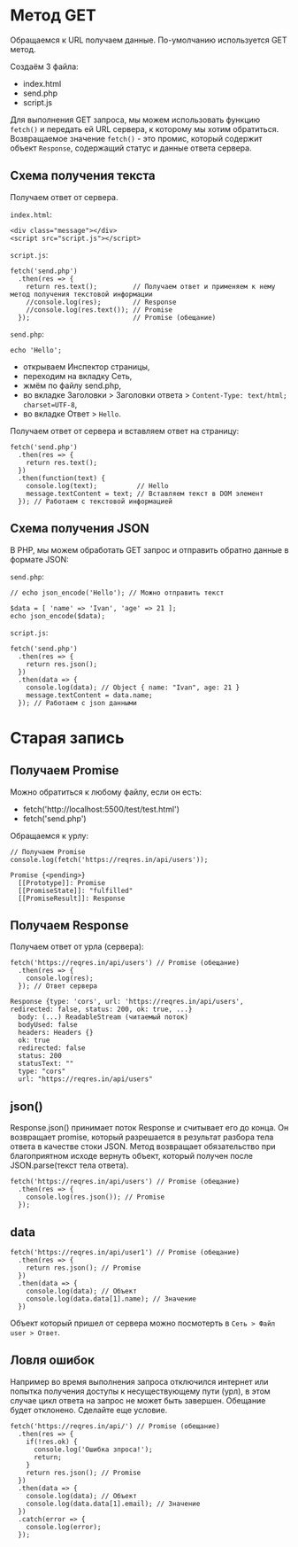 # Метод GET
Обращаемся к URL получаем данные. По-умолчанию используется GET метод.

Создаём 3 файла:
- index.html
- send.php
- script.js

Для выполнения GET запроса, мы можем использовать функцию `fetch()` и передать ей URL сервера, к которому мы хотим обратиться. Возвращаемое значение `fetch()` - это промис, который содержит объект `Response`, содержащий статус и данные ответа сервера.

## Схема получения текста
Получаем ответ от сервера.

`index.html`:

    <div class="message"></div>
    <script src="script.js"></script>

`script.js`:

    fetch('send.php')
      .then(res => {
        return res.text();         // Получаем ответ и применяем к нему метод получения текстовой информации
        //console.log(res);        // Response
        //console.log(res.text()); // Promise
      });                          // Promise (обещание)

`send.php`:

    echo 'Hello';

- открываем Инспектор страницы,
- переходим на вкладку Сеть,
- жмём по файлу send.php,
- во вкладке Заголовки > Заголовки ответа > `Content-Type: text/html; charset=UTF-8`,
- во вкладке Ответ > `Hello`.

Получаем ответ от сервера и вставляем ответ на страницу:

    fetch('send.php')
      .then(res => {
        return res.text();
      })
      .then(function(text) {
        console.log(text);          // Hello
        message.textContent = text; // Вставляем текст в DOM элемент
      }); // Работаем с текстовой информацией

## Схема получения JSON
В PHP, мы можем обработать GET запрос и отправить обратно данные в формате JSON:

`send.php`:

    // echo json_encode('Hello'); // Можно отправить текст

    $data = [ 'name' => 'Ivan', 'age' => 21 ];
    echo json_encode($data);

`script.js`:

    fetch('send.php')
      .then(res => {
        return res.json();
      })
      .then(data => {
        console.log(data); // Object { name: "Ivan", age: 21 }
        message.textContent = data.name;
      }); // Работаем с json данными

# Старая запись

## Получаем Promise
Можно обратиться к любому файлу, если он есть:
- fetch('http://localhost:5500/test/test.html')
- fetch('send.php')

Обращаемся к урлу:

    // Получаем Promise
    console.log(fetch('https://reqres.in/api/users'));

    Promise {<pending>}
      [[Prototype]]: Promise
      [[PromiseState]]: "fulfilled"
      [[PromiseResult]]: Response

## Получаем Response
Получаем ответ от урла (сервера):

    fetch('https://reqres.in/api/users') // Promise (обещание)
      .then(res => {
        console.log(res);
      }); // Ответ сервера

    Response {type: 'cors', url: 'https://reqres.in/api/users', redirected: false, status: 200, ok: true, ...}
      body: (...) ReadableStream (читаемый поток)
      bodyUsed: false
      headers: Headers {}
      ok: true
      redirected: false
      status: 200
      statusText: ""
      type: "cors"
      url: "https://reqres.in/api/users"

## json()
Response.json() принимает поток Response и считывает его до конца. Он возвращает promise, который разрешается в результат разбора тела ответа в качестве стоки JSON. Метод возвращает обязательство при благоприятном исходе вернуть объект, который получен после JSON.parse(текст тела ответа).

    fetch('https://reqres.in/api/users') // Promise (обещание)
      .then(res => {
        console.log(res.json()); // Promise
      });

## data

    fetch('https://reqres.in/api/user1') // Promise (обещание)
      .then(res => {
        return res.json(); // Promise
      })
      .then(data => {
        console.log(data); // Объект
        console.log(data.data[1].name); // Значение
      })

Объект который пришел от сервера можно посмотерть в `Сеть > Файл user > Ответ`.

## Ловля ошибок
Например во время выполнения запроса отключился интернет или попытка получения доступы к несуществующему пути (урл), в этом случае цикл ответа на запрос не может быть завершен. Обещание будет отклонено. Сделайте еще условие.

    fetch('https://reqres.in/api/') // Promise (обещание)
      .then(res => {
        if(!res.ok) {
          console.log('Ошибка зпроса!');
          return;
        }
        return res.json(); // Promise
      })
      .then(data => {
        console.log(data); // Объект
        console.log(data.data[1].email); // Значение
      })
      .catch(error => {
        console.log(error);
      });
